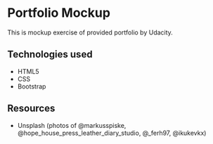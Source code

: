 # Portfolio Mockup
This is mockup exercise of provided portfolio by Udacity.

## Technologies used

* HTML5
* CSS
* Bootstrap

## Resources
* Unsplash (photos of @markusspiske, @hope_house_press_leather_diary_studio, @_ferh97, @ikukevkx)

